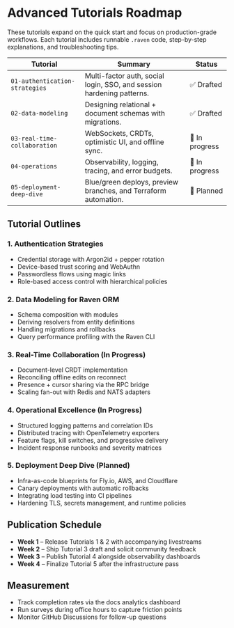 # Advanced Tutorials Roadmap

These tutorials expand on the quick start and focus on production-grade
workflows. Each tutorial includes runnable `.raven` code, step-by-step
explanations, and troubleshooting tips.

| Tutorial | Summary | Status |
|----------|---------|--------|
| `01-authentication-strategies` | Multi-factor auth, social login, SSO, and session hardening patterns. | ✅ Drafted |
| `02-data-modeling` | Designing relational + document schemas with migrations. | ✅ Drafted |
| `03-real-time-collaboration` | WebSockets, CRDTs, optimistic UI, and offline sync. | 🚧 In progress |
| `04-operations` | Observability, logging, tracing, and error budgets. | 🚧 In progress |
| `05-deployment-deep-dive` | Blue/green deploys, preview branches, and Terraform automation. | 📝 Planned |

## Tutorial Outlines

### 1. Authentication Strategies

- Credential storage with Argon2id + pepper rotation
- Device-based trust scoring and WebAuthn
- Passwordless flows using magic links
- Role-based access control with hierarchical policies

### 2. Data Modeling for Raven ORM

- Schema composition with modules
- Deriving resolvers from entity definitions
- Handling migrations and rollbacks
- Query performance profiling with the Raven CLI

### 3. Real-Time Collaboration (In Progress)

- Document-level CRDT implementation
- Reconciling offline edits on reconnect
- Presence + cursor sharing via the RPC bridge
- Scaling fan-out with Redis and NATS adapters

### 4. Operational Excellence (In Progress)

- Structured logging patterns and correlation IDs
- Distributed tracing with OpenTelemetry exporters
- Feature flags, kill switches, and progressive delivery
- Incident response runbooks and severity matrices

### 5. Deployment Deep Dive (Planned)

- Infra-as-code blueprints for Fly.io, AWS, and Cloudflare
- Canary deployments with automatic rollbacks
- Integrating load testing into CI pipelines
- Hardening TLS, secrets management, and runtime policies

## Publication Schedule

- **Week 1** – Release Tutorials 1 & 2 with accompanying livestreams
- **Week 2** – Ship Tutorial 3 draft and solicit community feedback
- **Week 3** – Publish Tutorial 4 alongside observability dashboards
- **Week 4** – Finalize Tutorial 5 after the infrastructure pass

## Measurement

- Track completion rates via the docs analytics dashboard
- Run surveys during office hours to capture friction points
- Monitor GitHub Discussions for follow-up questions
